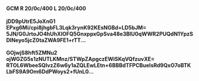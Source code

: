 #### GCM R 20/0c/400 L 20/0c/400
**jDD9pUtrE5JoXnG1**<br/>**EPxg6Mi/cpi8jhgbFL3Lqk3rynK92KEsNGBd+LD5bJM=**<br/>**5JN/G0JrtoJO4hUhXlOFQ5GnxppxGpSva48e3BlU0qWWR2PUQdN1YpzSDlNeyo5jcZ0taZWA9FE1+rTT...**<br/><br/>
**GOjwjS8hft5ZMNu2**<br/>**ojWGZG5s1zNUTLKMnz/STWpZApgczEWiSKqVQfzuvXE=**<br/>**RTOL6WbeeSQlvzZ6w6y1aZQLEwLEtn+6BBBdTFPCBuelsRd9QxO7oBTKLbFS9A9Om6DdPWoys2+fUnL0...**